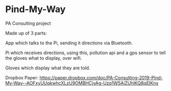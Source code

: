 # Pind-My-Way
PA Consulting project

Made up of 3 parts:

App which talks to the Pi, sending it directions via Bluetooth.

Pi which receives directions, using this, pollution api and a gps sensor to tell the gloves what to display, over wifi.

Gloves which display what they are told.

Dropbox Paper: https://paper.dropbox.com/doc/PA-Consulting-2019-Pind-My-Way--AOFxyUUqkwhcXLzU9OMBHCjvAg-Uzq1W5AiZUhlKQ8qEIKnx
